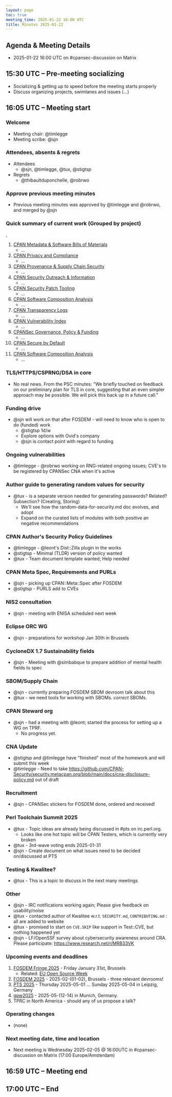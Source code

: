 ```yaml
---
layout: page
toc: true
meeting_time: 2025-01-22 16:00 UTC
title: Minutes 2025-01-22
---
```


## Agenda & Meeting Details

* 2025-01-22 16:00 UTC on #cpansec-discussion on Matrix

## 15:30 UTC – Pre-meeting socializing

*   Socializing & getting up to speed before the meeting starts properly
*   Discuss organizing projects, swimlanes and issues (...)

## 16:05 UTC – Meeting start

### Welcome

*   Meeting chair: @timlegge
*   Meeting scribe: @sjn

### Attendees, absents & regrets

*   Attendees
    * @sjn, @timlegge, @tux, @stigtsp
*   Regrets
    * @thibaultduponchelle, @robrwo

### Approve previous meeting minutes
*   Previous meeting minutes was approved by @timlegge and @robrwo, and merged by @sjn


### Quick summary of current work (Grouped by project)
, 
1.  [CPAN Metadata & Software Bills of Materials](https://github.com/orgs/CPAN-Security/projects/1)
    *   …
2.  [CPAN Privacy and Compliance](https://github.com/orgs/CPAN-Security/projects/9)
    *   …
3.  [CPAN Provenance & Supply Chain Security](https://github.com/orgs/CPAN-Security/projects/3)
    *   …
4.  [CPAN Security Outreach & Information](https://github.com/orgs/CPAN-Security/projects/12)
    *   …
5.  [CPAN Security Patch Tooling](https://github.com/orgs/CPAN-Security/projects/11)
    *   …
6.  [CPAN Software Composition Analysis](https://github.com/orgs/CPAN-Security/projects/6)
    *   …
7.  [CPAN Transparency Logs](https://github.com/orgs/CPAN-Security/projects/2)
    *   …
8.  [CPAN Vulnerability Index](https://github.com/orgs/CPAN-Security/projects/10)
    *   …
9.  [CPANSec Governance, Policy & Funding](https://github.com/orgs/CPAN-Security/projects/7)
    *   …
10. [CPAN Secure by Default](https://github.com/orgs/CPAN-Security/projects/15)
    *   …
11. [CPAN Software Composition Analysis](https://github.com/orgs/CPAN-Security/projects/6)
    *   …

### TLS/HTTPS/CSPRNG/DSA in core
- No real news. From the PSC minutes: "We briefly touched on feedback on our preliminary plan for TLS in core, suggesting that an even simpler approach may be possible. We will pick this back up in a future call."

### Funding drive
- @sjn will work on that after FOSDEM - will need to know who is open to do (funded) work
    - @stigtsp 1d/w
    - Explore options with Ovid's company
    - @sjn is contact point with regard to funding

### Ongoing vulnerabilities
- @timlegge - @robrwo working on RNG-related ongoing issues; CVE's to be registered by CPANSec CNA when it's active

### Author guide to generating random values for security
- @tux - is a separate version needed for generating passwords? Related? Subsection? (Creating, Storing)
    - We'll see how the random-data-for-security.md doc evolves, and adopt
    - Expand on the curated lists of modules with both positive an negative recommendations

### CPAN Author's Security Policy Guidelines
- @timlegge - @leont's Dist::Zilla plugin in the works
- @stigtsp - Minimal (TLDR) version of policy wanted
- @tux - Team document template wanted; Help needed

### CPAN Meta Spec, Requirements and PURLs
- @sjn - picking up CPAN::Meta::Spec after FOSDEM
- @stigtsp - PURLS add to CVEs

### NIS2 consultation
- @sjn - meeting with ENISA scheduled next week

### Eclipse ORC WG
- @sjn - preparations for workshop Jan 30th in Brussels

### CycloneDX 1.7 Sustainability fields
- @sjn - Meeting with @simbabque to prepare addition of mental health fields to spec

### SBOM/Supply Chain
- @sjn - currently preparing FOSDEM SBOM devroom talk about this
- @tux - we need tools for working with SBOMs. *correct* SBOMs.

### CPAN Steward org
- @sjn - had a meeting with @leont; started the process for setting up a WG on TPRF.
    - No progress yet.

### CNA Update
- @stigtsp and @timlegge have "finished" most of the homework and will submit this week
- @timlegge - Need to take https://github.com/CPAN-Security/security.metacpan.org/blob/main/docs/cna-disclosure-policy.md out of draft

### Recruitment
- @sjn - CPANSec stickers for FOSDEM done, ordered and received!

### Perl Toolchain Summit 2025
- @tux - Topic ideas are already being discussed in #pts on irc.perl.org.
    - Looks like one hot topic will be CPAN Testers, which is currently very broken
- @tux - 3rd-wave voting ends 2025-01-31
- @sjn - Create document on what issues need to be decided on/discussed at PTS

### Testing & Kwalitee?
- @tux - This is a topic to discuss in the next many meetings

### Other
- @sjn - IRC notifications working again; Please give feedback on usability/noise
- @tux - contacted author of Kwalitee w.r.t. `SECURITY.md`, `CONTRIBUTING.md` : all are added to website
- @tux - promised to start on `CVE.SKIP` like support in Test::CVE, but nothing happened yet
- @sjn - LF/OpenSSF survey about cybersecurity awareness around CRA. Please participate: https://www.research.net/r/MRB33VK

### Upcoming events and deadlines
1. [FOSDEM Fringe 2025](https://fosdem.org/2025/fringe/) - Friday January 31st, Brussels
    * Related: [EU Open Source Week](https://opensourceweek.eu/)
1. [FOSDEM 2025](https://fosdem.org/2025/) - 2025-02-(01-02), Brussels - three relevant devrooms!
1. [PTS 2025](https://perltoolchainsummit.org/pts2025/) - Thursday 2025-05-01 … Sunday 2025-05-04 in Leipzig, Germany
1. [gpw2025](https://act.yapc.eu/gpw2025/) - 2025-05-(12-14) in Munich, Germany.
1. TPRC in North America - should any of us propose a talk?

### Operating changes
*   (none)

### Next meeting date, time and location
*   Next meeting is Wednesday 2025-02-05 @ 16:00UTC in #cpansec-discussion on Matrix (17:00 Europe/Amsterdam)

## 16:59 UTC – Meeting end

## 17:00 UTC – End
